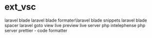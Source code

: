 # ext_vsc

laravel blade 
laravel blade formater\laravel blade snippets
laravel blade spacer
laravel goto view
live preview
live server
php intelephense
php server
prettier - code formatter
